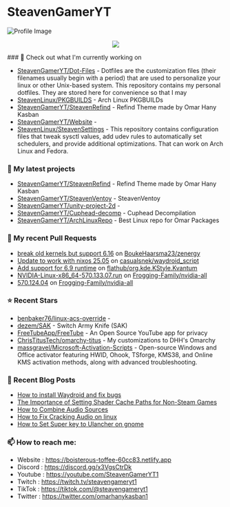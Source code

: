 # SteavenGamerYT
![Profile Image](https://avatars.githubusercontent.com/u/62666559?v=4)

<p align="center"><a href="https://github.com/anuraghazra/github-readme-stats">
  <img align="center" src="https://github-readme-stats.vercel.app/api?username=SteavenGamerYT&show_icons=true&theme=tokyonight" />
</a></p>
### 👷 Check out what I'm currently working on

- [SteavenGamerYT/Dot-Files](https://github.com/SteavenGamerYT/Dot-Files) -   Dotfiles are the customization files (their filenames usually begin with a period) that are used to personalize your linux or other Unix-based system. This repository contains my personal dotfiles. They are stored here for convenience so that I may
- [SteavenLinux/PKGBUILDS](https://github.com/SteavenLinux/PKGBUILDS) - Arch Linux PKGBUILDs
- [SteavenGamerYT/SteavenRefind](https://github.com/SteavenGamerYT/SteavenRefind) - Refind Theme made by Omar Hany Kasban
- [SteavenGamerYT/Website](https://github.com/SteavenGamerYT/Website) - 
- [SteavenLinux/SteavenSettings](https://github.com/SteavenLinux/SteavenSettings) - This repository contains configuration files that tweak sysctl values, add udev rules to automatically set schedulers, and provide additional optimizations. That can work on Arch Linux and Fedora.
### 🌱 My latest projects

- [SteavenGamerYT/SteavenRefind](https://github.com/SteavenGamerYT/SteavenRefind) - Refind Theme made by Omar Hany Kasban
- [SteavenGamerYT/SteavenVentoy](https://github.com/SteavenGamerYT/SteavenVentoy) - SteavenVentoy
- [SteavenGamerYT/unity-project-2d](https://github.com/SteavenGamerYT/unity-project-2d) - 
- [SteavenGamerYT/Cuphead-decomp](https://github.com/SteavenGamerYT/Cuphead-decomp) - Cuphead Decompilation
- [SteavenGamerYT/ArchLinuxRepo](https://github.com/SteavenGamerYT/ArchLinuxRepo) - Best Linux repo for Omar Packages
### 🔨 My recent Pull Requests

- [break old kernels but support 6.16](https://github.com/BoukeHaarsma23/zenergy/pull/17) on [BoukeHaarsma23/zenergy](https://github.com/BoukeHaarsma23/zenergy)
- [Update to work with nixos 25.05](https://github.com/casualsnek/waydroid_script/pull/233) on [casualsnek/waydroid_script](https://github.com/casualsnek/waydroid_script)
- [Add support for 6.9 runtime](https://github.com/flathub/org.kde.KStyle.Kvantum/pull/43) on [flathub/org.kde.KStyle.Kvantum](https://github.com/flathub/org.kde.KStyle.Kvantum)
- [NVIDIA-Linux-x86_64-570.133.07.run](https://github.com/Frogging-Family/nvidia-all/pull/286) on [Frogging-Family/nvidia-all](https://github.com/Frogging-Family/nvidia-all)
- [570.124.04](https://github.com/Frogging-Family/nvidia-all/pull/285) on [Frogging-Family/nvidia-all](https://github.com/Frogging-Family/nvidia-all)
### ⭐ Recent Stars

- [benbaker76/linux-acs-override](https://github.com/benbaker76/linux-acs-override) - 
- [dezem/SAK](https://github.com/dezem/SAK) - Switch Army Knife (SAK)
- [FreeTubeApp/FreeTube](https://github.com/FreeTubeApp/FreeTube) - An Open Source YouTube app for privacy
- [ChrisTitusTech/omarchy-titus](https://github.com/ChrisTitusTech/omarchy-titus) - My customizations to DHH&#39;s Omarchy
- [massgravel/Microsoft-Activation-Scripts](https://github.com/massgravel/Microsoft-Activation-Scripts) - Open-source Windows and Office activator featuring HWID, Ohook, TSforge, KMS38, and Online KMS activation methods, along with advanced troubleshooting.
### 📰 Recent Blog Posts

- [How to install Waydroid and fix bugs](https://boisterous-toffee-60cc83.netlify.app/how-to-install-waydroid-and-fix-bugs/)
- [The Importance of Setting Shader Cache Paths for Non-Steam Games](https://boisterous-toffee-60cc83.netlify.app/shader-cache/)
- [How to Combine Audio Sources](https://boisterous-toffee-60cc83.netlify.app/how-to-combine-audio-sources/)
- [How to Fix Cracking Audio on linux](https://boisterous-toffee-60cc83.netlify.app/how-to-fix-cracking-audio-on-linux/)
- [How to Set Super key to Ulancher on gnome](https://boisterous-toffee-60cc83.netlify.app/how-to-set-super-key-to-ulancher-on-gnome/)
### 📫 How to reach me:
  - Website   : <https://boisterous-toffee-60cc83.netlify.app>
  - Discord   : <https://discord.gg/x3VgsCtrDk>
  - Youtube   : <https://youtube.com/SteavenGamerYT1>
  - Twitch    : <https://twitch.tv/steavengameryt1>
  - TikTok    : <https://tiktok.com/@steavengameryt1>
  - Twitter   : <https://twitter.com/omarhanykasban1>
